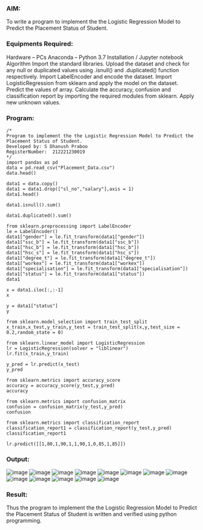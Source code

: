 ### AIM:
To write a program to implement the the Logistic Regression Model to Predict the Placement Status of Student.

### Equipments Required:
Hardware – PCs
Anaconda – Python 3.7 Installation / Jupyter notebook
Algorithm
Import the standard libraries.
Upload the dataset and check for any null or duplicated values using .isnull() and .duplicated() function respectively.
Import LabelEncoder and encode the dataset.
Import LogisticRegression from sklearn and apply the model on the dataset.
Predict the values of array.
Calculate the accuracy, confusion and classification report by importing the required modules from sklearn.
Apply new unknown values.

### Program:
~~~
/*
Program to implement the the Logistic Regression Model to Predict the Placement Status of Student.
Developed by: S Dhanush Praboo
RegisterNumber:  212221230019
*/
import pandas as pd
data = pd.read_csv("Placement_Data.csv")
data.head()

data1 = data.copy()
data1 = data1.drop(["sl_no","salary"],axis = 1)
data1.head()

data1.isnull().sum()

data1.duplicated().sum()

from sklearn.preprocessing import LabelEncoder
le = LabelEncoder()
data1["gender"] = le.fit_transform(data1["gender"])
data1["ssc_b"] = le.fit_transform(data1["ssc_b"])
data1["hsc_b"] = le.fit_transform(data1["hsc_b"])
data1["hsc_s"] = le.fit_transform(data1["hsc_s"])
data1["degree_t"] = le.fit_transform(data1["degree_t"])
data1["workex"] = le.fit_transform(data1["workex"])
data1["specialisation"] = le.fit_transform(data1["specialisation"])
data1["status"] = le.fit_transform(data1["status"])
data1

x = data1.iloc[:,:-1]
x

y = data1["status"]
y

from sklearn.model_selection import train_test_split
x_train,x_test,y_train,y_test = train_test_split(x,y,test_size = 0.2,random_state = 0)

from sklearn.linear_model import LogisticRegression
lr = LogisticRegression(solver = "liblinear")
lr.fit(x_train,y_train)

y_pred = lr.predict(x_test)
y_pred

from sklearn.metrics import accuracy_score
accuracy = accuracy_score(y_test,y_pred)
accuracy

from sklearn.metrics import confusion_matrix
confusion = confusion_matrix(y_test,y_pred)
confusion

from sklearn.metrics import classification_report
classification_report1 = classification_report(y_test,y_pred)
classification_report1

lr.predict([[1,80,1,90,1,1,90,1,0,85,1,85]])
~~~

### Output:
![image](https://user-images.githubusercontent.com/94426323/200584345-950f2bf4-cdfa-4ce9-a04d-abde691a8e77.png)
![image](https://user-images.githubusercontent.com/94426323/200584377-7e5e0e67-7464-446a-b663-bcc4c4b80114.png)
![image](https://user-images.githubusercontent.com/94426323/200584421-0f823124-7238-4fb9-8e08-772437f76e68.png)
![image](https://user-images.githubusercontent.com/94426323/200584460-6725701f-b5e6-4ac4-a0cb-c37e68c0c1f8.png)
![image](https://user-images.githubusercontent.com/94426323/200584485-d1879014-6330-4364-9418-adb354a6b824.png)
![image](https://user-images.githubusercontent.com/94426323/200584544-84d22128-43ad-4c6f-9cfd-8fdacb339fcf.png)
![image](https://user-images.githubusercontent.com/94426323/200584570-5537c9bd-650b-4282-8c9a-daecc9e2d7d9.png)
![image](https://user-images.githubusercontent.com/94426323/200584587-13f363cb-bda2-4e15-b79c-98e106286667.png)
![image](https://user-images.githubusercontent.com/94426323/200584622-7697e63e-d268-4197-9c44-57d42d938cd8.png)
![image](https://user-images.githubusercontent.com/94426323/200584640-2ccb10ed-9b73-4f76-ab0b-6cb99d7eab77.png)
![image](https://user-images.githubusercontent.com/94426323/200584674-41ed6ac0-8037-431c-a3c7-bb0e133a21a0.png)
![image](https://user-images.githubusercontent.com/94426323/200584698-c4862f40-f745-4ae2-8bad-ac97e575d9a8.png)
![image](https://user-images.githubusercontent.com/94426323/200584729-9542c981-bf09-48ce-b361-9f9f1faa7331.png)



### Result:
Thus the program to implement the the Logistic Regression Model to Predict the Placement Status of Student is written and verified using python programming.
